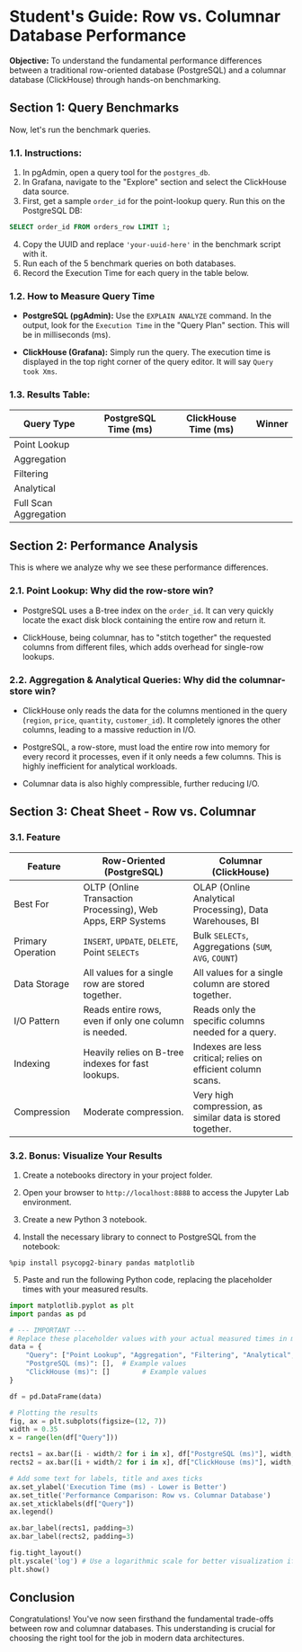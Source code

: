 # Student's Guide: Row vs. Columnar Database Performance

**Objective:** To understand the fundamental performance differences between a traditional row-oriented database (PostgreSQL) and a columnar database (ClickHouse) through hands-on benchmarking.

## Section 1: Query Benchmarks
Now, let's run the benchmark queries.

### 1.1. Instructions:

1. In pgAdmin, open a query tool for the `postgres_db`.
2. In Grafana, navigate to the "Explore" section and select the ClickHouse data source.
3. First, get a sample `order_id` for the point-lookup query. Run this on the PostgreSQL DB:

```sql
SELECT order_id FROM orders_row LIMIT 1;
```

4. Copy the UUID and replace `'your-uuid-here'` in the benchmark script with it.
5. Run each of the 5 benchmark queries on both databases.
6. Record the Execution Time for each query in the table below.

### 1.2. How to Measure Query Time

*   **PostgreSQL (pgAdmin):** Use the `EXPLAIN ANALYZE` command. In the output, look for the `Execution Time` in the "Query Plan" section. This will be in milliseconds (ms).

*   **ClickHouse (Grafana):** Simply run the query. The execution time is displayed in the top right corner of the query editor. It will say `Query took Xms`.

### 1.3. Results Table:

| Query Type | PostgreSQL Time (ms) | ClickHouse Time (ms) | Winner |
|------------|----------------------|-----------------|--------|
| Point Lookup | | | |
| Aggregation | | | |
| Filtering | | | |
| Analytical | | | |
| Full Scan Aggregation | | | |

## Section 2: Performance Analysis
This is where we analyze why we see these performance differences.

### 2.1. Point Lookup: Why did the row-store win?

* PostgreSQL uses a B-tree index on the `order_id`. It can very quickly locate the exact disk block containing the entire row and return it.

* ClickHouse, being columnar, has to "stitch together" the requested columns from different files, which adds overhead for single-row lookups.

### 2.2. Aggregation & Analytical Queries: Why did the columnar-store win?

* ClickHouse only reads the data for the columns mentioned in the query (`region`, `price`, `quantity`, `customer_id`). It completely ignores the other columns, leading to a massive reduction in I/O.

* PostgreSQL, a row-store, must load the entire row into memory for every record it processes, even if it only needs a few columns. This is highly inefficient for analytical workloads.

* Columnar data is also highly compressible, further reducing I/O.

## Section 3: Cheat Sheet - Row vs. Columnar

### 3.1. Feature

| Feature | Row-Oriented (PostgreSQL) | Columnar (ClickHouse) |
|---------|--------------------------|------------------|
| Best For | OLTP (Online Transaction Processing), Web Apps, ERP Systems | OLAP (Online Analytical Processing), Data Warehouses, BI |
| Primary Operation | `INSERT`, `UPDATE`, `DELETE`, Point `SELECTs` | Bulk `SELECTs`, Aggregations (`SUM`, `AVG`, `COUNT`) |
| Data Storage | All values for a single row are stored together. | All values for a single column are stored together. |
| I/O Pattern | Reads entire rows, even if only one column is needed. | Reads only the specific columns needed for a query. |
| Indexing | Heavily relies on B-tree indexes for fast lookups. | Indexes are less critical; relies on efficient column scans. |
| Compression | Moderate compression. | Very high compression, as similar data is stored together. |


### 3.2. Bonus: Visualize Your Results

1. Create a notebooks directory in your project folder.

2. Open your browser to `http://localhost:8888` to access the Jupyter Lab environment.

3. Create a new Python 3 notebook.

4. Install the necessary library to connect to PostgreSQL from the notebook:

```
%pip install psycopg2-binary pandas matplotlib
```

5. Paste and run the following Python code, replacing the placeholder times with your measured results.

``` python
import matplotlib.pyplot as plt
import pandas as pd

# --- IMPORTANT ---
# Replace these placeholder values with your actual measured times in milliseconds!
data = {
    "Query": ["Point Lookup", "Aggregation", "Filtering", "Analytical", "Full Scan"],
    "PostgreSQL (ms)": [],  # Example values
    "ClickHouse (ms)": []        # Example values
}

df = pd.DataFrame(data)

# Plotting the results
fig, ax = plt.subplots(figsize=(12, 7))
width = 0.35
x = range(len(df["Query"]))

rects1 = ax.bar([i - width/2 for i in x], df["PostgreSQL (ms)"], width, label="PostgreSQL (Row)", color='skyblue')
rects2 = ax.bar([i + width/2 for i in x], df["ClickHouse (ms)"], width, label="ClickHouse (Columnar)", color='lightcoral')

# Add some text for labels, title and axes ticks
ax.set_ylabel('Execution Time (ms) - Lower is Better')
ax.set_title('Performance Comparison: Row vs. Columnar Database')
ax.set_xticklabels(df["Query"])
ax.legend()

ax.bar_label(rects1, padding=3)
ax.bar_label(rects2, padding=3)

fig.tight_layout()
plt.yscale('log') # Use a logarithmic scale for better visualization if times vary widely
plt.show()
```

## Conclusion
Congratulations! You've now seen firsthand the fundamental trade-offs between row and columnar databases. This understanding is crucial for choosing the right tool for the job in modern data architectures.
